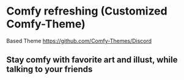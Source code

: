 # Comfy refreshing (Customized Comfy-Theme)

Based Theme https://github.com/Comfy-Themes/Discord
## Stay comfy with favorite art and illust,  while talking to your friends
